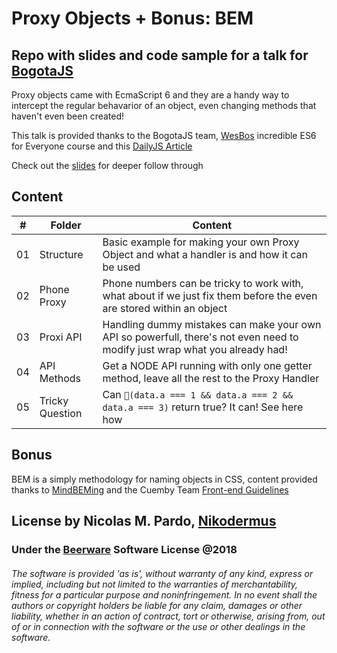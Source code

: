 # Proxy Objects + Bonus: BEM

## Repo with slides and code sample for a talk for [BogotaJS](https://www.meetup.com/BogotaJS/?_locale=es-ES)

Proxy objects came with EcmaScript 6 and they are a handy way to intercept the regular behavarior of an object, even changing methods that haven't even been created!

This talk is provided thanks to the BogotaJS team, [WesBos](https://github.com/wesbos) incredible ES6 for Everyone course and this [DailyJS Article](https://medium.com/dailyjs/how-to-use-javascript-proxies-for-fun-and-profit-365579d4a9f8)

Check out the [slides](http://slides.com/nikodermus/bogotajs-proxies/) for deeper follow through

## Content
\# | Folder | Content
--- | --- | ---
01 | Structure | Basic example for making your own Proxy Object and what a handler is and how it can be used
02 | Phone Proxy | Phone numbers can be tricky to work with, what about if we just fix them before the even are stored within an object
03 | Proxi API | Handling dummy mistakes can make your own API so powerfull, there's not even need to modify just wrap what you already had!
04 | API Methods | Get a NODE API running with only one getter method, leave all the rest to the Proxy Handler
05 | Tricky Question | Can `(data.a === 1 && data.a === 2 && data.a === 3)` return true? It can! See here how

## Bonus
BEM is a simply methodology for naming objects in CSS, content provided thanks to [MindBEMing](https://csswizardry.com/2013/01/mindbemding-getting-your-head-round-bem-syntax/) and the Cuemby Team [Front-end Guidelines](https://gitlab.com/cuemby/guidelines/front-end-guidelines)


## License by Nicolas M. Pardo, [Nikodermus](http://nikodermus.media)
### Under the [Beerware](https://spdx.org/licenses/Beerware.html) Software License @2018

###### The software is provided 'as is', without warranty of any kind, express or implied, including but not limited to the warranties of merchantability, fitness for a particular purpose and noninfringement. In no event shall the authors or copyright holders be liable for any claim, damages or other liability, whether in an action of contract, tort or otherwise, arising from, out of or in connection with the software or the use or other dealings in the software.



